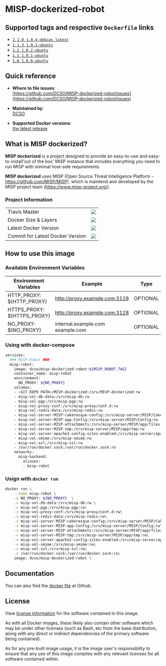 # MISP-dockerized-robot

## Supported tags and respective `Dockerfile` links

- [`2`, `2.0`, `1.0.4-debian`, `latest`][5]
- [`1`, `1.3`, `1.0.3-ubuntu`][4]
- [`1.2`, `1.0.2-ubuntu`][3]
- [`1.1`, `1.0.1-ubuntu`][2]
- [`1.0`, `1.0.0-ubuntu`][1]

[1]: https://github.com/DCSO/MISP-dockerized-robot/blob/master/1.0-ubuntu/Dockerfile
[2]: https://github.com/DCSO/MISP-dockerized-robot/blob/master/1.1-ubuntu/Dockerfile
[3]: https://github.com/DCSO/MISP-dockerized-robot/blob/master/1.2-ubuntu/Dockerfile
[4]: https://github.com/DCSO/MISP-dockerized-robot/blob/master/1.3-ubuntu/Dockerfile
[5]: https://github.com/DCSO/MISP-dockerized-robot/blob/master/2.0-debian/Dockerfile

## Quick reference

-	**Where to file issues**:  
	[https://github.com/DCSO/MISP-dockerized-robot/issues](https://github.com/DCSO/MISP-dockerized-robot/issues)

-	**Maintained by**:  
	[DCSO](https://github.com/DCSO)

-	**Supported Docker versions**:  
	[the latest release](https://github.com/docker/docker-ce/releases/latest)

## What is MISP dockerized?

**MISP dockerized** is a project designed to provide an easy-to-use and easy-to-install'out of the box' MISP instance that includes everything you need to run MISP with minimal host-side requirements. 

**MISP dockerized** uses MISP (Open Source Threat Intelligence Platform - https://github.com/MISP/MISP), which is maintend and developed by the MISP project team (https://www.misp-project.org/).

### Project Information

| | |
|-|-|
| Travis Master | [![][101]][102] |
| Docker Size & Layers | [![][104]][107]|
| Latest Docker Version | [![][105]][107]|
| Commit for Latest Docker Version | [![][106]][107]|

[101]: https://travis-ci.org/DCSO/MISP-dockerized-robot.svg?branch=master
[102]: https://travis-ci.org/DCSO/MISP-dockerized-robot
[104]: https://images.microbadger.com/badges/image/dcso/misp-dockerized-robot.svg
[105]: https://images.microbadger.com/badges/version/dcso/misp-dockerized-robot.svg
[106]: https://images.microbadger.com/badges/commit/dcso/misp-dockerized-robot.svg
[107]: https://microbadger.com/images/dcso/misp-dockerized-robot


## How to use this image

### Available Environment Variables

| Environment Variables                       | Example                          | Type                    |
| ------------------------------------------- | -------------------------------- | ----------------------- |
| HTTP_PROXY: ${HTTP_PROXY}                   | http://proxy.example.com:3128    | OPTIONAL                |
| HTTPS_PROXY: ${HTTPS_PROXY}                 | http://proxy.example.com:3128    | OPTIONAL                |
| NO_PROXY: ${NO_PROXY}                       | internal.example.com example.com | OPTIONAL                |


### Using with docker-compose
``` bash
services:
  ### MISP-Robot ###
  misp-robot:
    image: dcso/misp-dockerized-robot:${MISP_ROBOT_TAG}
    container_name: misp-robot
    environment:
      NO_PROXY: ${NO_PROXY} 
    volumes:
    - <GIT REPO PATH>/MISP-dockerized:/srv/MISP-dockerized:rw
    - misp-vol-db-data:/srv/misp-db:rw
    - misp-vol-pgp:/srv/misp-pgp:rw
    - misp-vol-proxy-conf:/srv/misp-proxy/conf.d:rw
    - misp-vol-redis-data:/srv/misp-redis:rw
    - misp-vol-server-MISP-cakeresque-config:/srv/misp-server/MISP/CakeResque/Config:rw
    - misp-vol-server-MISP-app-Config:/srv/misp-server/MISP/Config:rw
    - misp-vol-server-MISP-attachments:/srv/misp-server/MISP/app/files:rw
    - misp-vol-server-MISP-tmp:/srv/misp-server/MISP/app/tmp:rw
    - misp-vol-server-apache2-config-sites-enabled:/srv/misp-server/apache2/sites-enabled:rw
    - misp-vol-smime:/srv/misp-smime:rw
    - misp-vol-ssl:/srv/misp-ssl:rw
    - /var/run/docker.sock:/var/run/docker.sock:ro
    networks:
      misp-backend:
        aliases:
        - misp-robot

```


### Usign with `docker run`
``` bash
docker run \
    --name misp-robot \
    -e NO_PROXY: ${NO_PROXY}  \
    -v misp-vol-db-data:/srv/misp-db:rw \
    -v misp-vol-pgp:/srv/misp-pgp:rw\
    -v misp-vol-proxy-conf:/srv/misp-proxy/conf.d:rw\
    -v misp-vol-redis-data:/srv/misp-redis:rw\
    -v misp-vol-server-MISP-cakeresque-config:/srv/misp-server/MISP/CakeResque/Config:rw\
    -v misp-vol-server-MISP-app-Config:/srv/misp-server/MISP/Config:rw\
    -v misp-vol-server-MISP-attachments:/srv/misp-server/MISP/app/files:rw\
    -v misp-vol-server-MISP-tmp:/srv/misp-server/MISP/app/tmp:rw\
    -v misp-vol-server-apache2-config-sites-enabled:/srv/misp-server/apache2/sites-enabled:rw\
    -v misp-vol-smime:/srv/misp-smime:rw\
    -v misp-vol-ssl:/srv/misp-ssl:rw\
    -v /var/run/docker.sock:/var/run/docker.sock:ro\
    image: dcso/misp-dockerized-robot \
```


## Documentation
You can also find the [docker file](https://github.com/DCSO/MISP-dockerized-robot/) at Github.


## License

View [license information](https://github.com/DCSO/MISP-dockerized-robot/blob/master/LICENSE) for the software contained in this image.

As with all Docker images, these likely also contain other software which may be under other licenses (such as Bash, etc from the base distribution, along with any direct or indirect dependencies of the primary software being contained).

As for any pre-built image usage, it is the image user's responsibility to ensure that any use of this image complies with any relevant licenses for all software contained within.